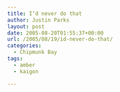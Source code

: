 ```yaml
---
title: I’d never do that
author: Justin Parks
layout: post
date: 2005-08-20T01:55:37+00:00
url: /2005/08/19/id-never-do-that/
categories:
  - Chipmunk Bay
tags:
  - amber
  - kaigon

---
```


